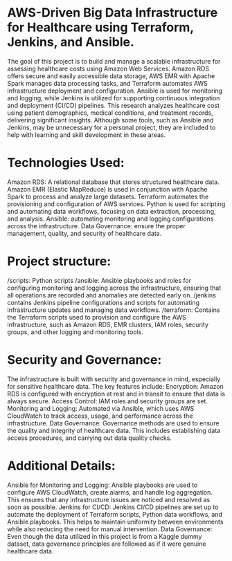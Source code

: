 # AWS-Driven Big Data Infrastructure for Healthcare using Terraform, Jenkins, and Ansible.

The goal of this project is to build and manage a scalable infrastructure for assessing healthcare costs using Amazon Web Services. Amazon RDS offers secure and easily accessible data storage, AWS EMR with Apache Spark manages data processing tasks, and Terraform automates AWS infrastructure deployment and configuration. Ansible is used for monitoring and logging, while Jenkins is utilized for supporting continuous integration and deployment (CI/CD) pipelines. This research analyzes healthcare cost using patient demographics, medical conditions, and treatment records, delivering significant insights. Although some tools, such as Ansible and Jenkins, may be unnecessary for a personal project, they are included to help with learning and skill development in these areas.

# Technologies Used:
Amazon RDS: A relational database that stores structured healthcare data.
Amazon EMR (Elastic MapReduce) is used in conjunction with Apache Spark to process and analyze large datasets.
Terraform automates the provisioning and configuration of AWS services.
Python is used for scripting and automating data workflows, focusing on data extraction, processing, and analysis.
Ansible: automating monitoring and logging configurations across the infrastructure.
Data Governance: ensure the proper management, quality, and security of healthcare data.

# Project structure:
/scripts: Python scripts
/ansible: Ansible playbooks and roles for configuring monitoring and logging across the infrastructure, ensuring that all operations are recorded and anomalies are detected early on.
/jenkins contains Jenkins pipeline configurations and scripts for automating infrastructure updates and managing data workflows.
/terraform: Contains the Terraform scripts used to provision and configure the AWS infrastructure, such as Amazon RDS, EMR clusters, IAM roles, security groups, and other logging and monitoring tools. 

# Security and Governance:
The infrastructure is built with security and governance in mind, especially for sensitive healthcare data. The key features include:
Encryption: Amazon RDS is configured with encryption at rest and in transit to ensure that data is always secure.
Access Control: IAM roles and security groups are set.
Monitoring and Logging: Automated via Ansible, which uses AWS CloudWatch to track access, usage, and performance across the infrastructure.
Data Governance: Governance methods are used to ensure the quality and integrity of healthcare data. This includes establishing data access procedures, and carrying out data quality checks.

# Additional Details:
Ansible for Monitoring and Logging: Ansible playbooks are used to configure AWS CloudWatch, create alarms, and handle log aggregation. This ensures that any infrastructure issues are noticed and resolved as soon as possible.
Jenkins for CI/CD: Jenkins CI/CD pipelines are set up to automate the deployment of Terraform scripts, Python data workflows, and Ansible playbooks. This helps to maintain uniformity between environments while also reducing the need for manual intervention.
Data Governance: Even though the data utilized in this project is from a Kaggle dummy dataset, data governance principles are followed as if it were genuine healthcare data.
